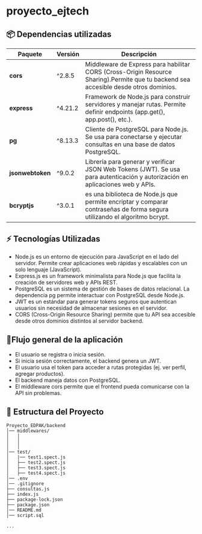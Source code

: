# proyecto_ejtech


## 📦 Dependencias utilizadas

| Paquete            | Versión    | Descripción |
|--------------------|------------|-------------|
| **cors**           | ^2.8.5     | Middleware de Express para habilitar CORS (Cross-Origin Resource Sharing).Permite que tu backend sea accesible desde otros dominios.|
| **express**        | ^4.21.2    | Framework de Node.js para construir servidores y manejar rutas. Permite definir endpoints (app.get(), app.post(), etc.). |
| **pg**             | ^8.13.3    | Cliente de PostgreSQL para Node.js. Se usa para conectarse y ejecutar consultas en una base de datos PostgreSQL.|
|**jsonwebtoken**    | ^9.0.2     | Librería para generar y verificar JSON Web Tokens (JWT). Se usa para autenticación y autorización en aplicaciones web y APIs.|
|**bcryptjs**        | ^3.0.1     | es una biblioteca de Node.js que permite encriptar y comparar contraseñas de forma segura utilizando el algoritmo bcrypt.|

## ⚡ Tecnologías Utilizadas
- Node.js es un entorno de ejecución para JavaScript en el lado del servidor. Permite crear aplicaciones web rápidas y escalables con un solo lenguaje (JavaScript).
- Express.js es un framework minimalista para Node.js que facilita la creación de servidores web y APIs REST.
- PostgreSQL es un sistema de gestión de bases de datos relacional. La dependencia pg permite interactuar con PostgreSQL desde Node.js.
- JWT es un estándar para generar tokens seguros que autentican usuarios sin necesidad de almacenar sesiones en el servidor.
- CORS (Cross-Origin Resource Sharing) permite que tu API sea accesible desde otros dominios distintos al servidor backend.

## 📌Flujo general de la aplicación
- El usuario se registra o inicia sesión.
- Si inicia sesión correctamente, el backend genera un JWT.
- El usuario usa el token para acceder a rutas protegidas (ej. ver perfil, agregar productos).
- El backend maneja datos con PostgreSQL.
- El middleware cors permite que el frontend pueda comunicarse con la API sin problemas.

## 📂 Estructura del Proyecto
```
Proyecto_EDPAK/backend
│── middlewares/
│   │  
│   │  
│   │ 
│── test/
│   |── test1.spect.js
│   ├── test2.spect.js
│   ├── test3.spect.js
│   ├── test4.spect.js
│── .env
│── .gitignore
├── consultas.js
├── index.js
├── package-lock.json
├── package.json
│── README.md
│── script.sql

...
```